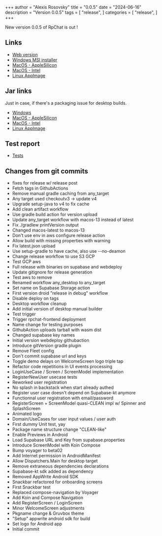+++
author = "Alexis Rosovsky"
title = "0.0.5"
date = "2024-06-16"
description = "Version 0.0.5"
tags = [
    "release",
]
categories = [
    "release",
]
+++

New version 0.0.5 of RpChat is out !

## Links

* [Web version](https://rpchat.devcraft.ovh)
* [Windows MSI installer](https://storage.googleapis.com/rpchat-releases/windows/msi/RpChat-0.0.5.msi)
* [MacOS - AppleSilicon](https://storage.googleapis.com/rpchat-releases/macOSarm/dmg/RpChat-1.0.0.dmg)
* [MacOS - Intel](https://storage.googleapis.com/rpchat-releases/macOS/dmg/RpChat-1.0.0.dmg)
* [Linux AppImage](https://storage.googleapis.com/rpchat-releases/linux/AppImage/RpChat-0.0.5-x86_64.AppImage)

## Jar links

Just in case, if there's a packaging issue for desktop builds.

* [Windows](https://storage.googleapis.com/rpchat-releases/windows/uberJar/RpChat-windows-x64-0.0.5.jar)
* [MacOS - AppleSilicon](https://storage.googleapis.com/rpchat-releases/macOSarm/uberJar/RpChat-macos-arm64-1.0.0.jar)
* [MacOS - Intel](https://storage.googleapis.com/rpchat-releases/macOS/uberJar/RpChat-macos-x64-1.0.0.jar)
* [Linux AppImage](https://storage.googleapis.com/rpchat-releases/linux/uberJar/RpChat-linux-x86_64-0.0.5.jar)

## Test report

* [Tests](https://releases-rpchat.devcraft.ovh/latest-test-report)

## Changes from git commits

- fixes for release w/ release post
- Fetch tags in GithubActions
- Remove manual gradle caching from any_target
- Any target used checkoutv3 -> update v4
- Upgrade setup-java to v4 to fix cache
- Add clean artifact workflow
- Use gradle build action for version upload
- Update any_target workflow with macos-13 instead of latest
- Fix ./gradlew printVersion output
- Changed macos-latest to macos-13
- Don't use env in aws configure release action
- Allow build with missing properties with warning
- Fix latest.json upload
- Use setup-gradle to have cache, also use --no-deamon
- Change release workflow to use S3 GCP
- Test GCP aws
- Full release with binaries on supabase and webdeploy
- Update gitignore for release generation
- Test aws to remove
- Renamed workflow any_desktop to any_target
- Set name on Supabase Storage action
- First version droid "release in debug" workflow
- Disable deploy on tags
- Desktop workflow cleanup
- Add initial version of desktop manual builder
- Test trigger
- Trigger rpchat-frontend deployment
- Name change for testing purposes
- GithubAction uploads tarball with wasm dist
- Changed supabase key names
- Initial version webdeploy githubaction
- Introduce gitVersion gradle plugin
- Remove Fleet config
- Don't commit supabase url and keys
- Toggle demo delays on WelcomeScreen logo triple tap
- Refactor code repetitions in UI events processing
- LoginUseCase / Screen / ScreenModel implementation
- RegisterNewUser usecase tests
- Reworked user registration
- No splash in backstack when start already authed
- Register user case doesn't depend on Supabase-kt anymore
- Functionnal user registration with email/password
- RegisterScreen + ScreenModel quasi-CLEAN impl w/ Spinner and SplashScreen
- Animated logo
- Domain/UseCases for user input values / user auth
- First dummy Unit test, yay
- Package name structure change "CLEAN-like"
- Enable Previews in Android
- Load Supabase URL and Key from supabase.properties
- Introduce ScreenModel with Koin Compose
- Bump voyager to beta02
- Add Internet permission in AndroidManifest
- Allow Dispatchers.Main for desktop target
- Remove extraneous dependencies declarations
- Supabase-kt sdk added as dependency
- Removed AppWrite Android SDK
- Snackbar refactored for onboarding screens
- First Snackbar test
- Replaced compose-navigation by Voyager
- Add Koin and Compose Navigation
- Add RegisterScreen / LoginScreen
- Minor WelcomeScreen adjustments
- Pkgname change & Gruvbox theme
- "Setup" appwrite android sdk for build
- Set logo for Android app
- Initial commit
